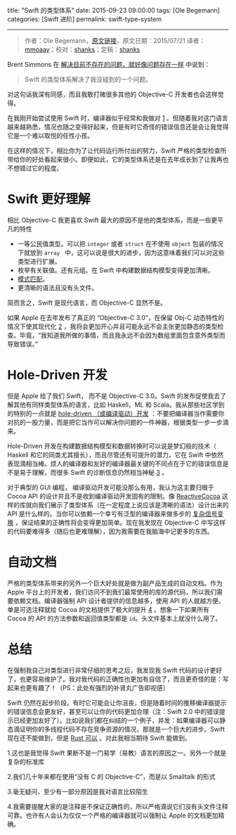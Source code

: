 title: "Swift 的类型体系"
date: 2015-09-23 09:00:00
tags: [Ole Begemann]
categories: [Swift 进阶]
permalink: swift-type-system

---
> 作者：Ole Begemann，[原文链接](http://oleb.net/blog/2015/07/swift-type-system/)，原文日期：2015/07/21
> 译者：[mmoaay](http://blog.csdn.net/mmoaay)；校对：[shanks](http://codebuild.me/)；定稿：[shanks](http://codebuild.me/)
  









Brent Simmons 在 [解决目前不存在的问题，就好像问题存在一样](http://inessential.com/2015/07/19/solving_problems_i_dont_have_except_th) 中说到：

> Swift 的类型体系解决了我没碰到的一个问题。

对这句话我深有同感，而且我敢打赌很多其他的 Objective-C 开发者也会这样觉得。

在我刚开始尝试使用 Swift 时，编译器似乎经常和我做对 [1](#1) 。但随着我对这门语言越来越熟悉，情况也随之变得好起来，但是有时它奇怪的错误信息还是会让我觉得它是一个难以取悦的任性小孩。

在这样的情况下，相比你为了让代码运行所付出的努力，Swift 严格的类型检查所带给你的好处看起来很小。即便如此，它的类型体系还是在去年成长到了让我再也不想错过它的程度。
<!--more-->

# Swift 更好理解

相比 Objective-C 我更喜欢 Swift 最大的原因不是他的类型体系，而是一些更平凡的特性

 - 一等公民值类型。可以把 `integer` 或者 `struct` 在不使用 `object` 包装的情况下就放到 `array ` 中，这可以说是很大的进步，因为这意味着我们可以对这些类型进行扩展。
 - 枚举有关联值。还有元组。在 Swift 中构建数据结构模型变得更加清晰。
 - [模式匹配](http://www.codingexplorer.com/pattern-matching-in-swift/)。
 - 更清晰的语法且没有头文件。

简而言之，Swift 是现代语言，而 Objective-C 显然不是。

如果 Apple 在去年发布了真正的 “Objective-C 3.0”，在保留 Obj-C 动态特性的情况下使其现代化 [2](#2) ，我将会更加开心并且可能永远不会主张更加静态的类型检查。毕竟，“我知道我所做的事情，而且我永远不会因为数组里面包含意外类型而导致错误。”

# Hole-Driven 开发

但是 Apple 给了我们 Swift， 而不是 Objective-C 3.0。Swift 的发布促使我去了解其他有同样类型体系的语言，比如 Haskell，ML 和 Scala。我从那些社区学到的特别的一点就是 [hole-driven （或编译驱动）开发](http://matthew.brecknell.net/post/hole-driven-haskell/) ：不要把编译器当作需要你对抗的一股力量，而是把它当作可以解决你问题的一件神器，根据类型一步一步滴来。

Hole-Driven 开发在构建数据结构模型和数据转换时可以说是梦幻般的技术（ Haskell 和它的同类尤其擅长），而且尽管还有可提升的潜力，它在 Swift 中依然表现滴相当棒。烦人的编译器和友好的编译器最关键的不同点在于它的错误信息是不是易于理解，而很多 Swift 的诊断信息仍然相当神秘 [3](#3) 。

对于典型的 GUI 编程， 编译驱动开发可能没那么有用，我认为这主要归根于 Cocoa API 的设计并且不是收到编译驱动开发固有的限制。像 [ReactiveCocoa](http://reactivecocoa.io/) 这样的库就向我们展示了类型体系（在一定程度上说应该是清晰的语法）设计出来的 API 是什么样的。当你可以依赖一个幸亏有泛型的编译器来做多步的 [复杂信号变换](https://github.com/ReactiveCocoa/ReactiveCocoa#making-network-requests) ，保证结果的正确性将会变得更加简单。现在我发现在 Objective-C 中写这样的代码要难得多（随后也更难理解），因为我需要在我脑海中记更多的东西。

# 自动文档

严格的类型体系带来的另外一个巨大好处就是做为副产品生成的自动文档。作为 Apple 平台上的开发者，我们访问不到我们最常使用的库的源代码，所以我们需要依赖文档。编译器强制 API 设计者提供的信息越多，使用 API 的人就越方便。单是可选注释就给 Cocoa 的文档提供了极大的提升 [4](#4) 。想象一下如果所有 Cocoa 的 API 的方法参数和返回值类型都是 `id`。头文件基本上就没什么用了。

# 总结

在强制我自己对类型进行非常仔细的思考之后，我发现我 Swift 代码的设计更好了，也更容易维护了。我对我代码的正确性也更加有自信了，而且更奇怪的是：写起来也更有趣了！（PS：此处有强烈的补肾丸广告即视感）

Swift 仍然在起步阶段。有时它可能会让你沮丧，但是随着时间的推移编译器提示的错误信息会更友好，甚至可以让你的代码更加合理（注：Swift 2.0 中的错误提示已经更加友好了）。比如说我们都在纠结的一个例子，并发：如果编译器可以静态滴证明你的多线程代码不存在竞争资源的情况，那就是一个巨大的进步。Swift 现在还不能做到，但是 [Rust 可以](https://doc.rust-lang.org/book/concurrency.html) 。对此我相当期待 Swift 能做到。

<a name="1">1.这也是我觉得 Swift 果断不是一门易学（易教）语言的原因之一。另外一个就是复杂的标准库</a>

<a name="2">2.我们几十年来都在使用“没有 C 的 Objective-C”，而是以 Smalltalk 的形式</a>

<a name="3">3.毫无疑问，至少有一部分原因是我对语言比较陌生</a>

<a name="4">4.我需要提醒大家的是注释是不保证正确性的，所以严格滴说它们没有头文件注释可靠。也许有人会认为仅仅一个严格的编译器就可以强制让 Apple 的文档更加精确。</a>